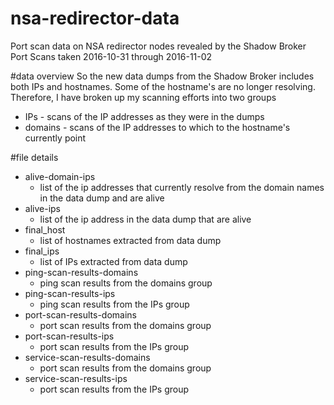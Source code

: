 # nsa-redirector-data
Port scan data on NSA redirector nodes revealed by the Shadow Broker
Port Scans taken 2016-10-31 through 2016-11-02

#data overview
So the new data dumps from the Shadow Broker includes both IPs and hostnames. Some of the hostname's are no longer resolving. Therefore, I have broken up my scanning efforts into two groups
* IPs - scans of the IP addresses as they were in the dumps
* domains - scans of the IP addresses to which to the hostname's currently point

#file details

* alive-domain-ips
  * list of the ip addresses that currently resolve from the domain names in the data dump and are alive
* alive-ips
  * list of the ip address in the data dump that are alive
* final_host
  * list of hostnames extracted from data dump
* final_ips
  * list of IPs extracted from data dump
* ping-scan-results-domains
  * ping scan results from the domains group
* ping-scan-results-ips
  * ping scan results from the IPs group
* port-scan-results-domains
  * port scan results from the domains group
* port-scan-results-ips
  * port scan results from the IPs group
* service-scan-results-domains
  * port scan results from the domains group
* service-scan-results-ips
  * port scan results from the IPs group

